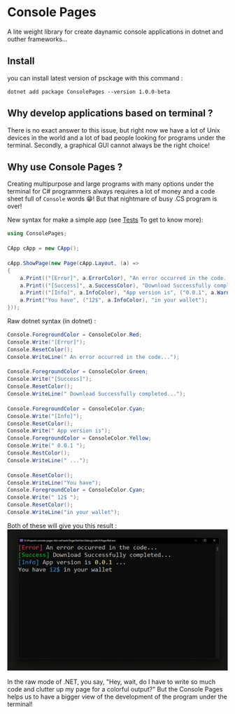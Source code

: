 # Console Pages
A lite weight library for create daynamic console applications in dotnet and outher frameworks...  

## Install
you can install latest version of psckage with this command : 
```
dotnet add package ConsolePages --version 1.0.0-beta
```

## Why develop applications based on terminal ?
There is no exact answer to this issue, but right now we have a lot of Unix devices in the world and a lot of bad people looking for programs under the terminal. Secondly, a graphical GUI cannot always be the right choice!

## Why use Console Pages ?
Creating multipurpose and large programs with many options under the terminal for C# programmers always requires a lot of money and a code sheet full of `Console` words 😁! But that nightmare of busy .CS program is over!

 New syntax for make a simple app (see [Tests](https://github.com/AmirMahdyJebreily/console-pages-dot-net/blob/main/tests/PagesTest/Program.cs) To get to know more):
```csharp
using ConsolePages;

CApp cApp = new CApp();

cApp.ShowPage(new Page(cApp.Layout, (a) =>
{
    a.Print(("[Error]", a.ErrorColor), "An error occurred in the code...");
    a.Print(("[Success]", a.SuccessColor), "Download Successfully completed...");
    a.Print(("[Info]", a.InfoColor), "App version is", ("0.0.1", a.WarningColor), "...");
    a.Print("You have", ("12$", a.InfoColor), "in your wallet");
}));

```

Raw dotnet syntax (in dotnet) : 

```csharp
Console.ForegroundColor = ConsoleColor.Red;
Console.Write("[Error]");
Console.ResetColor();
Console.WriteLine(" An error occurred in the code...");

Console.ForegroundColor = ConsoleColor.Green;
Console.Write("[Success]");
Console.ResetColor();
Console.WriteLine(" Download Successfully completed...");

Console.ForegroundColor = ConsoleColor.Cyan;
Console.Write("[Info]");
Console.ResetColor();
Console.Write(" App version is");
Console.ForegroundColor = ConsoleColor.Yellow;
Console.Write(" 0.0.1 ");
Console.RestColor();
Console.WriteLine(" ...");

Console.ResetColor();
Console.WriteLine("You have");
Console.ForegroundColor = ConsoleColor.Cyan;
Console.Write(" 12$ ");
Console.ResetColor();
Console.WriteLine("in your wallet");
```

Both of these will give you this result :   
![result a simple code in console pages](./docs/Images/res.png)   

In the raw mode of .NET, you say, "Hey, wait, do I have to write so much code and clutter up my page for a colorful output?"
But the Console Pages helps us to have a bigger view of the development of the program under the terminal!
